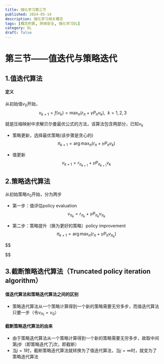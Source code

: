 ```yaml
---
title: 强化学习第三节
published: 2024-05-14
description: 强化学习相关概念
tags: [概念积累, 网络安全, 强化学习DL]
category: DL
draft: false
---
```

# 第三节——值迭代与策略迭代

## 1.值迭代算法

#### 定义

从初始值$v_0$开始，
$$
v_{k+1} = f(v_k) = \max_{\pi}(r_{\pi}+\gamma P_{\pi}v_k),\ \ k=1,2,3
$$

就是压缩映射中求解贝尔曼最优公式的方法，该算法包含两部分，已知$v_k$

- 策略更新，选择最优策略(该步骤是贪心的)
  $$
  \pi_{k+1} = \arg \max_{\pi}(r_{\pi} + \gamma P_{\pi}v_k)
  $$
  
- 值更新
  $$
  v_{k+1} = r_{\pi_{k+1}}+\gamma P_{\pi_{k+1}}v_k
  $$

## 2.策略迭代算法

从初始策略$\pi_0$开始，分为两步

- 第一步：值评估policy evaluation
  $$
  v_{\pi_k} = r_{\pi_k} + \gamma P_{\pi_k}v_{\pi_k}
  $$
  
- 第二步：策略提升（换为更好的策略）policy improvement
  $$
  \pi_{k+1}=\arg \max_{\pi}(r_{\pi}+\gamma P_{\pi}v_{\pi_k})
  $$
  

$$

$$

## 3.截断策略迭代算法（Truncated policy iteration algorithm）

#### 值迭代算法和策略迭代算法之间的区别

- 策略迭代算法从一个策略计算得到一个新的策略需要无穷多步，而值迭代算法只要一步（令$v_{\pi_1} = v_0$）

#### 截断策略迭代算法的由来

- 由于策略迭代算法从一个策略计算得到一个新的策略需要无穷多步，故取中间第j步（即策略迭代了j次，即截断）
- 当$j = 1$时，截断策略迭代算法就转换为了值迭代算法，当$j = \infty$时，就变为了策略迭代算法



